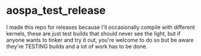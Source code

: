 # aospa_test_release
I made this repo for releases because I'll occasionally compile with different kernels, these are just test builds that should never see the light, but if anyone wants to tinker and try it out, you're welcome to do so but be aware they're TESTING builds and a lot of work has to be done.
